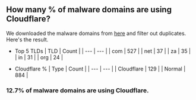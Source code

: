 ## How many % of malware domains are using Cloudflare?


We downloaded the malware domains from [here](https://urlhaus.abuse.ch) and filter out duplicates.
Here's the result.


[//]: # (start replacement)


- Top 5 TLDs
| TLD | Count |
| --- | --- |
| com | 527 |
| net | 37 |
| za | 35 |
| in | 31 |
| org | 24 |


- Cloudflare %
| Type | Count |
| --- | --- |
| Cloudflare | 129 |
| Normal | 884 |


### 12.7% of malware domains are using Cloudflare.